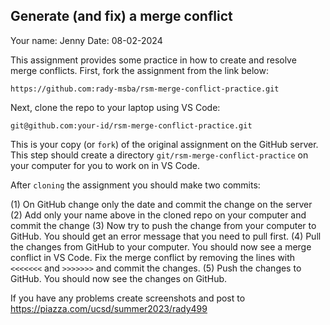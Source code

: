 ## Generate (and fix) a merge conflict

Your name: Jenny Date: 08-02-2024


This assignment provides some practice in how to create and resolve merge conflicts. First, fork the assignment from the link below:

`https://github.com:rady-msba/rsm-merge-conflict-practice.git`

Next, clone the repo to your laptop using VS Code:

`git@github.com:your-id/rsm-merge-conflict-practice.git`

This is your copy (or `fork`) of the original assignment on the GitHub server. This step should create a directory `git/rsm-merge-conflict-practice` on your computer for you to work on in VS Code.

After `cloning` the assignment you should make two commits:

(1) On GitHub change only the date and commit the change on the server
(2) Add only your name above in the cloned repo on your computer and commit the change
(3) Now try to push the change from your computer to GitHub. You should get an error message that you need to pull first.
(4) Pull the changes from GitHub to your computer. You should now see a merge conflict in VS Code. Fix the merge conflict by removing the lines with `<<<<<<<` and `>>>>>>>` and commit the changes.
(5) Push the changes to GitHub. You should now see the changes on GitHub.


If you have any problems create screenshots and post to <https://piazza.com/ucsd/summer2023/rady499>
